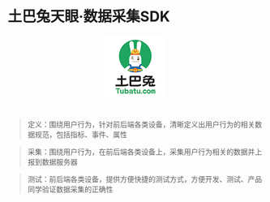 # 土巴兔天眼·数据采集SDK

<p style="margin: 20px 0 40px; text-align: center"><img src="images/tubatu.jpg" /></p>

> 定义：围绕用户行为，针对前后端各类设备，清晰定义出用户行为的相关数据规范，包括指标、事件、属性

> 采集：围绕用户行为，在前后端各类设备上，采集用户行为相关的数据并上报到数据服务器

> 测试：前后端各类设备，提供方便快捷的测试方式，方便开发、测试、产品同学验证数据采集的正确性

[Website]: http://www.to8to.com/ "土巴兔主站"